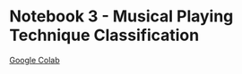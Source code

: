 # Notebook 3 - Musical Playing Technique Classification

[Google Colab](https://colab.research.google.com/drive/1ximMjudWQ8C3SC-yrpyMfZuf4IrFasTK?usp=sharing)